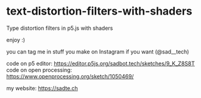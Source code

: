 # text-distortion-filters-with-shaders
Type distortion filters in p5.js with shaders

enjoy :) 

you can tag me in stuff you make on Instagram if you want (@sad__tech)

code on p5 editor: https://editor.p5js.org/sadbot.tech/sketches/9_K_Z8S8T
code on open processing: https://www.openprocessing.org/sketch/1050469/

my website: https://sadte.ch
